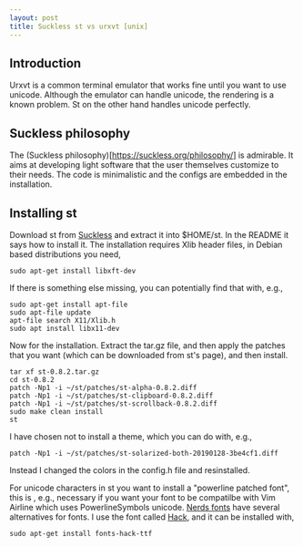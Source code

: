 ```yaml
---
layout: post
title: Suckless st vs urxvt [unix]
---
```


## Introduction
Urxvt is a common terminal emulator that works fine until you want to use unicode. Although the emulator can
handle unicode, the rendering is a known problem. St on the other hand handles unicode perfectly.

## Suckless philosophy
The (Suckless philosophy)[https://suckless.org/philosophy/] is admirable. It aims at developing light software that the
user themselves customize to their needs. The code is minimalistic and the configs are embedded in the
installation.

## Installing st
Download st from [Suckless](https://st.suckless.org/) and extract it into $HOME/st. In the README it says how to install it.
The installation requires Xlib header files, in Debian based distributions you need,

```
sudo apt-get install libxft-dev
```

If there is something else missing, you can potentially find that with, e.g.,

```
sudo apt-get install apt-file
sudo apt-file update
apt-file search X11/Xlib.h
sudo apt install libx11-dev
```

Now for the installation. Extract the tar.gz file, and then apply the patches that you want (which can be
downloaded from st's page), and then install.

```
tar xf st-0.8.2.tar.gz
cd st-0.8.2
patch -Np1 -i ~/st/patches/st-alpha-0.8.2.diff
patch -Np1 -i ~/st/patches/st-clipboard-0.8.2.diff
patch -Np1 -i ~/st/patches/st-scrollback-0.8.2.diff
sudo make clean install
st
```
I have chosen not to install a theme, which you can do with, e.g.,
```
patch -Np1 -i ~/st/patches/st-solarized-both-20190128-3be4cf1.diff
```

Instead I changed the colors in the config.h file and resinstalled.

For unicode characters in st you want to install a "powerline patched font", this is , e.g., necessary if you want your font to be compatilbe with Vim Airline which uses PowerlineSymbols unicode. [Nerds fonts](https://github.com/ryanoasis/nerd-fonts) have several alternatives for fonts. I use the font called [Hack](https://github.com/ryanoasis/nerd-fonts/tree/master/patched-fonts/Hack), and it can be installed with,

```
sudo apt-get install fonts-hack-ttf
```
